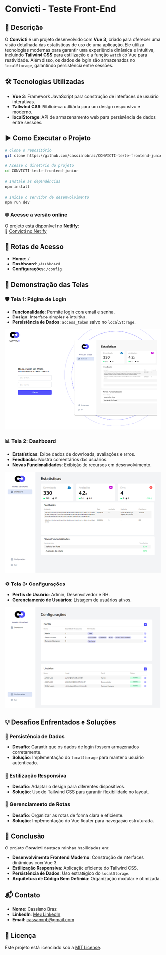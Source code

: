 # Convicti - Teste Front-End

## 🚀 Descrição
O **Convicti** é um projeto desenvolvido com **Vue 3**, criado para oferecer uma visão detalhada das estatísticas de uso de uma aplicação. Ele utiliza tecnologias modernas para garantir uma experiência dinâmica e intuitiva, incluindo **Tailwind CSS** para estilização e a função `watch` do Vue para reatividade. Além disso, os dados de login são armazenados no `localStorage`, garantindo persistência entre sessões.

## 🛠️ Tecnologias Utilizadas
- **Vue 3**: Framework JavaScript para construção de interfaces de usuário interativas.
- **Tailwind CSS**: Biblioteca utilitária para um design responsivo e moderno.
- **localStorage**: API de armazenamento web para persistência de dados entre sessões.

## ▶️ Como Executar o Projeto
```bash
# Clone o repositório
git clone https://github.com/cassianobraz/CONVICTI-teste-frontend-junior.git

# Acesse o diretório do projeto
cd CONVICTI-teste-frontend-junior

# Instale as dependências
npm install

# Inicie o servidor de desenvolvimento
npm run dev
```

### 🌐 Acesse a versão online
O projeto está disponível no **Netlify**:  
🔗 [Convicti no Netlify](https://convicti.netlify.app/)

## 🔀 Rotas de Acesso
- **Home**: `/`
- **Dashboard**: `/dashboard`
- **Configurações**: `/config`

## 📸 Demonstração das Telas
### 🛡️ Tela 1: Página de Login
- **Funcionalidade**: Permite login com email e senha.
- **Design**: Interface simples e intuitiva.
- **Persistência de Dados**: `access_token` salvo no `localStorage`.

![alt text](image.png)

### 📊 Tela 2: Dashboard
- **Estatísticas**: Exibe dados de downloads, avaliações e erros.
- **Feedbacks**: Mostra comentários dos usuários.
- **Novas Funcionalidades**: Exibição de recursos em desenvolvimento.

![alt text](image-1.png)

### ⚙️ Tela 3: Configurações
- **Perfis de Usuário**: Admin, Desenvolvedor e RH.
- **Gerenciamento de Usuários**: Listagem de usuários ativos.

![alt text](image-2.png)

## 💡 Desafios Enfrentados e Soluções

### 🔄 Persistência de Dados
- **Desafio**: Garantir que os dados de login fossem armazenados corretamente.
- **Solução**: Implementação do `localStorage` para manter o usuário autenticado.

### 🎨 Estilização Responsiva
- **Desafio**: Adaptar o design para diferentes dispositivos.
- **Solução**: Uso do Tailwind CSS para garantir flexibilidade no layout.

### 🔗 Gerenciamento de Rotas
- **Desafio**: Organizar as rotas de forma clara e eficiente.
- **Solução**: Implementação do Vue Router para navegação estruturada.

## 🎯 Conclusão
O projeto **Convicti** destaca minhas habilidades em:
- **Desenvolvimento Frontend Moderno**: Construção de interfaces dinâmicas com Vue 3.
- **Estilização Responsiva**: Aplicação eficiente do Tailwind CSS.
- **Persistência de Dados**: Uso estratégico do `localStorage`.
- **Arquitetura de Código Bem Definida**: Organização modular e otimizada.

## 📬 Contato
- **Nome**: Cassiano Braz
- **LinkedIn**: [Meu LinkedIn](https://www.linkedin.com/in/cassianobraz/)
- **Email**: cassanopb@gmail.com

## 📜 Licença
Este projeto está licenciado sob a [MIT License](LICENSE).
